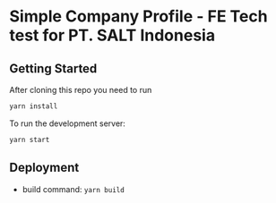 # Simple Company Profile - FE Tech test for PT. SALT Indonesia

## Getting Started

After cloning this repo you need to run

```bash
yarn install
```

To run the development server:

```bash
yarn start
```

## Deployment

- build command: `yarn build`
